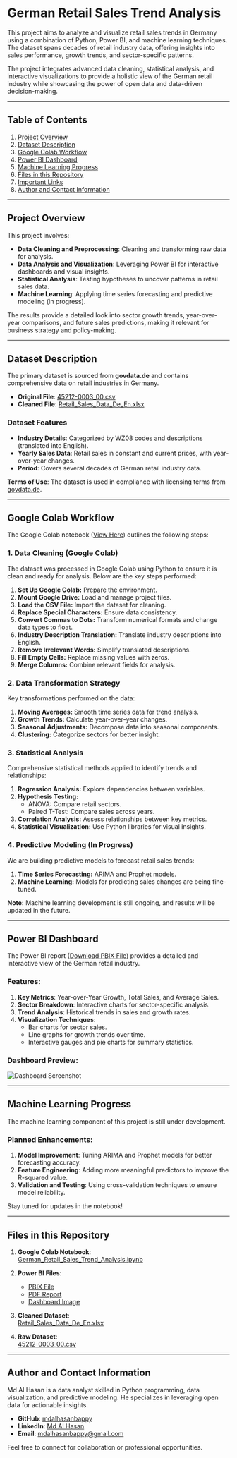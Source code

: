 # German Retail Sales Trend Analysis  

This project aims to analyze and visualize retail sales trends in Germany using a combination of Python, Power BI, and machine learning techniques. The dataset spans decades of retail industry data, offering insights into sales performance, growth trends, and sector-specific patterns.  

The project integrates advanced data cleaning, statistical analysis, and interactive visualizations to provide a holistic view of the German retail industry while showcasing the power of open data and data-driven decision-making.  

---

## Table of Contents  

1. [Project Overview](#project-overview)  
2. [Dataset Description](#dataset-description)  
3. [Google Colab Workflow](#google-colab-workflow)  
4. [Power BI Dashboard](#power-bi-dashboard)  
5. [Machine Learning Progress](#machine-learning-progress)  
6. [Files in this Repository](#files-in-this-repository)  
7. [Important Links](#important-links)  
8. [Author and Contact Information](#author-and-contact-information)  

---

## Project Overview  

This project involves:  
- **Data Cleaning and Preprocessing**: Cleaning and transforming raw data for analysis.  
- **Data Analysis and Visualization**: Leveraging Power BI for interactive dashboards and visual insights.  
- **Statistical Analysis**: Testing hypotheses to uncover patterns in retail sales data.  
- **Machine Learning**: Applying time series forecasting and predictive modeling (in progress).  

The results provide a detailed look into sector growth trends, year-over-year comparisons, and future sales predictions, making it relevant for business strategy and policy-making.  

---

## Dataset Description  

The primary dataset is sourced from **govdata.de** and contains comprehensive data on retail industries in Germany.  

- **Original File**: [45212-0003_00.csv](https://www.govdata.de/suche/daten/sozialkaufhauser-und-umsonstladen)  
- **Cleaned File**: [Retail_Sales_Data_De_En.xlsx](https://github.com/mdalhasanbappy/Portfolios/blob/main/German%20Retail%20Sales%20Analysis/Retail_Sales_Data_De_En.xlsx)  

### Dataset Features  
- **Industry Details**: Categorized by WZ08 codes and descriptions (translated into English).  
- **Yearly Sales Data**: Retail sales in constant and current prices, with year-over-year changes.  
- **Period**: Covers several decades of German retail industry data.  

**Terms of Use**: The dataset is used in compliance with licensing terms from [govdata.de](https://govdata.de).  

---

## Google Colab Workflow  

The Google Colab notebook ([View Here](https://github.com/mdalhasanbappy/Portfolios/blob/main/German%20Retail%20Sales%20Analysis/German_Retail_Sales_Trend_Analysis.ipynb)) outlines the following steps:  

### 1. Data Cleaning (Google Colab)
The dataset was processed in Google Colab using Python to ensure it is clean and ready for analysis. Below are the key steps performed:

1. **Set Up Google Colab:** Prepare the environment.
2. **Mount Google Drive:** Load and manage project files.
3. **Load the CSV File:** Import the dataset for cleaning.
4. **Replace Special Characters:** Ensure data consistency.
5. **Convert Commas to Dots:** Transform numerical formats and change data types to float.
6. **Industry Description Translation:** Translate industry descriptions into English.
7. **Remove Irrelevant Words:** Simplify translated descriptions.
8. **Fill Empty Cells:** Replace missing values with zeros.
9. **Merge Columns:** Combine relevant fields for analysis.

### 2. Data Transformation Strategy
Key transformations performed on the data:

1. **Moving Averages:** Smooth time series data for trend analysis.
2. **Growth Trends:** Calculate year-over-year changes.
3. **Seasonal Adjustments:** Decompose data into seasonal components.
4. **Clustering:** Categorize sectors for better insight.

### 3. Statistical Analysis
Comprehensive statistical methods applied to identify trends and relationships:

1. **Regression Analysis:** Explore dependencies between variables.
2. **Hypothesis Testing:**
   - ANOVA: Compare retail sectors.
   - Paired T-Test: Compare sales across years.
3. **Correlation Analysis:** Assess relationships between key metrics.
4. **Statistical Visualization:** Use Python libraries for visual insights.

### 4. Predictive Modeling (In Progress)
We are building predictive models to forecast retail sales trends:

1. **Time Series Forecasting:** ARIMA and Prophet models.
2. **Machine Learning:** Models for predicting sales changes are being fine-tuned.

**Note:** Machine learning development is still ongoing, and results will be updated in the future.  

---

## Power BI Dashboard  

The Power BI report ([Download PBIX File](https://github.com/mdalhasanbappy/Portfolios/blob/main/German%20Retail%20Sales%20Analysis/German%20Retail%20Industry%20Insights.pbix)) provides a detailed and interactive view of the German retail industry.  

### Features:  
1. **Key Metrics**: Year-over-Year Growth, Total Sales, and Average Sales.  
2. **Sector Breakdown**: Interactive charts for sector-specific analysis.  
3. **Trend Analysis**: Historical trends in sales and growth rates.  
4. **Visualization Techniques**:  
   - Bar charts for sector sales.  
   - Line graphs for growth trends over time.  
   - Interactive gauges and pie charts for summary statistics.  

### Dashboard Preview:  
![Dashboard Screenshot](https://github.com/mdalhasanbappy/Portfolios/blob/main/German%20Retail%20Sales%20Analysis/German_Retail_Industry_Insights_page-0001.jpg)  

---

## Machine Learning Progress  

The machine learning component of this project is still under development.  

### Planned Enhancements:  
1. **Model Improvement**: Tuning ARIMA and Prophet models for better forecasting accuracy.  
2. **Feature Engineering**: Adding more meaningful predictors to improve the R-squared value.  
3. **Validation and Testing**: Using cross-validation techniques to ensure model reliability.  

Stay tuned for updates in the notebook!  

---

## Files in this Repository  

1. **Google Colab Notebook**:  
   [German_Retail_Sales_Trend_Analysis.ipynb](https://github.com/mdalhasanbappy/Portfolios/blob/main/German%20Retail%20Sales%20Analysis/German_Retail_Sales_Trend_Analysis.ipynb)  

2. **Power BI Files**:  
   - [PBIX File](https://github.com/mdalhasanbappy/Portfolios/blob/main/German%20Retail%20Sales%20Analysis/German%20Retail%20Industry%20Insights.pbix)  
   - [PDF Report](https://github.com/mdalhasanbappy/Portfolios/blob/main/German%20Retail%20Sales%20Analysis/German%20Retail%20Industry%20Insights.pdf)  
   - [Dashboard Image](https://github.com/mdalhasanbappy/Portfolios/blob/main/German%20Retail%20Sales%20Analysis/German_Retail_Industry_Insights_page-0001.jpg)  

3. **Cleaned Dataset**:  
   [Retail_Sales_Data_De_En.xlsx](https://github.com/mdalhasanbappy/Portfolios/blob/main/German%20Retail%20Sales%20Analysis/Retail_Sales_Data_De_En.xlsx)  

4. **Raw Dataset**:  
   [45212-0003_00.csv](https://www.govdata.de/suche/daten/sozialkaufhauser-und-umsonstladen)  
 

---

## Author and Contact Information  

Md Al Hasan is a data analyst skilled in Python programming, data visualization, and predictive modeling. He specializes in leveraging open data for actionable insights.  

- **GitHub**: [mdalhasanbappy](https://github.com/mdalhasanbappy)  
- **LinkedIn**: [Md Al Hasan](https://www.linkedin.com/in/mdalhasanbappy/)  
- **Email**: [mdalhasanbappy@gmail.com](mailto:mdalhasanbappy@gmail.com)  

Feel free to connect for collaboration or professional opportunities.  
